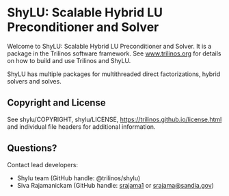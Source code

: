 # ShyLU: Scalable Hybrid LU Preconditioner and Solver

Welcome to ShyLU: Scalable Hybrid LU Preconditioner and Solver.
It is a package in the Trilinos software framework. See www.trilinos.org
for details on how to build and use Trilinos and ShyLU.

ShyLU has multiple packages for multithreaded direct factorizations, hybrid solvers and solves.


## Copyright and License
See shylu/COPYRIGHT, shylu/LICENSE, https://trilinos.github.io/license.html and individual file headers for additional information.


## Questions? 
Contact lead developers:

* Shylu team          (GitHub handle: @trilinos/shylu)
* Siva Rajamanickam   (GitHub handle: [srajama1](https://github.com/srajama1) or srajama@sandia.gov)
